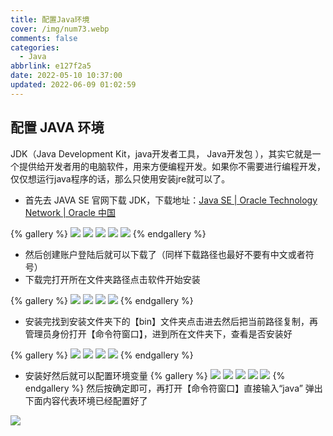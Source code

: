 ```yaml
---
title: 配置Java环境
cover: /img/num73.webp
comments: false
categories:
  - Java
abbrlink: e127f2a5
date: 2022-05-10 10:37:00
updated: 2022-06-09 01:02:59
---
```

##  配置 JAVA 环境

JDK（Java Development Kit，java开发者工具， Java开发包 ），其实它就是一个提供给开发者用的电脑软件，用来方便编程开发。如果你不需要进行编程开发，仅仅想运行java程序的话，那么只使用安装jre就可以了。

- 首先去 JAVA SE 官网下载 JDK，下载地址：[Java SE | Oracle Technology Network | Oracle 中国](https://www.oracle.com/cn/java/technologies/java-se-glance.html)

{% gallery %}
![](https://image-1309791158.cos.ap-guangzhou.myqcloud.com/其他/202205101157232.jpg)
![](https://image-1309791158.cos.ap-guangzhou.myqcloud.com/其他/202205101157743.jpg)
![](https://image-1309791158.cos.ap-guangzhou.myqcloud.com/其他/202205101157434.jpg)
![](https://image-1309791158.cos.ap-guangzhou.myqcloud.com/其他/202205101157409.jpg)
![](https://image-1309791158.cos.ap-guangzhou.myqcloud.com/其他/202205101157387.jpg)
{% endgallery %}

- 然后创建账户登陆后就可以下载了（同样下载路径也最好不要有中文或者符号）
- 下载完打开所在文件夹路径点击软件开始安装

{% gallery %}
![](https://image-1309791158.cos.ap-guangzhou.myqcloud.com/其他/202205101204880.jpg)
![](https://image-1309791158.cos.ap-guangzhou.myqcloud.com/其他/202205101204174.jpg)
![](https://image-1309791158.cos.ap-guangzhou.myqcloud.com/其他/202205101204437.jpg)
![](https://image-1309791158.cos.ap-guangzhou.myqcloud.com/其他/202205101204380.jpg)
{% endgallery %}
- 安装完找到安装文件夹下的【bin】文件夹点击进去然后把当前路径复制，再管理员身份打开【命令符窗口】，进到所在文件夹下，查看是否安装好

{% gallery %}
![](https://image-1309791158.cos.ap-guangzhou.myqcloud.com/其他/202205101215657.jpg)
![](https://image-1309791158.cos.ap-guangzhou.myqcloud.com/其他/202205101215606.jpg)
![](https://image-1309791158.cos.ap-guangzhou.myqcloud.com/其他/202205101215608.jpg)
![](https://image-1309791158.cos.ap-guangzhou.myqcloud.com/其他/202205101215842.jpg)
{% endgallery %}
- 安装好然后就可以配置环境变量
{% gallery %}
![](https://image-1309791158.cos.ap-guangzhou.myqcloud.com/其他/202205101226266.jpg)
![](https://image-1309791158.cos.ap-guangzhou.myqcloud.com/其他/202205101226094.jpg)
![](https://image-1309791158.cos.ap-guangzhou.myqcloud.com/其他/202205101226525.jpg)
![](https://image-1309791158.cos.ap-guangzhou.myqcloud.com/其他/202205101226870.jpg)
![](https://image-1309791158.cos.ap-guangzhou.myqcloud.com/其他/202205101226197.jpg)
{% endgallery %}
然后按确定即可，再打开【命令符窗口】直接输入“java” 弹出下面内容代表环境已经配置好了

![](https://image-1309791158.cos.ap-guangzhou.myqcloud.com/其他/202205101226311.jpg)